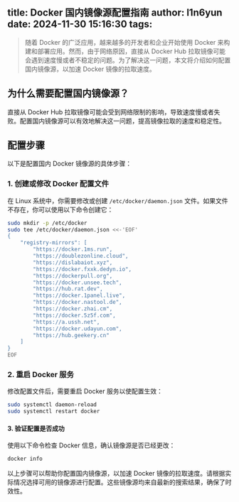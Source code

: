 title: Docker 国内镜像源配置指南
author: l1n6yun
date: 2024-11-30 15:16:30
tags:
---
> 随着 Docker 的广泛应用，越来越多的开发者和企业开始使用 Docker 来构建和部署应用。然而，由于网络原因，直接从 Docker Hub 拉取镜像可能会遇到速度慢或者不稳定的问题。为了解决这一问题，本文将介绍如何配置国内镜像源，以加速 Docker 镜像的拉取速度。

## 为什么需要配置国内镜像源？

直接从 Docker Hub 拉取镜像可能会受到网络限制的影响，导致速度慢或者失败。配置国内镜像源可以有效地解决这一问题，提高镜像拉取的速度和稳定性。

## 配置步骤

以下是配置国内 Docker 镜像源的具体步骤：

### 1. 创建或修改 Docker 配置文件

在 Linux 系统中，你需要修改或创建 `/etc/docker/daemon.json` 文件。如果文件不存在，你可以使用以下命令创建它：

```bash
sudo mkdir -p /etc/docker
sudo tee /etc/docker/daemon.json <<-'EOF'
{
    "registry-mirrors": [
        "https://docker.1ms.run",
        "https://doublezonline.cloud",
        "https://dislabaiot.xyz",
        "https://docker.fxxk.dedyn.io",
        "https://dockerpull.org",
        "https://docker.unsee.tech",
        "https://hub.rat.dev",
        "https://docker.1panel.live",
        "https://docker.nastool.de",
        "https://docker.zhai.cm",
        "https://docker.5z5f.com",
        "https://a.ussh.net",
        "https://docker.udayun.com",
        "https://hub.geekery.cn"
    ]
}
EOF
```

### 2. 重启 Docker 服务

修改配置文件后，需要重启 Docker 服务以使配置生效：

```bash
sudo systemctl daemon-reload
sudo systemctl restart docker
```

#### 3. 验证配置是否成功

使用以下命令检查 Docker 信息，确认镜像源是否已经更改：

```bash
docker info
```

以上步骤可以帮助你配置国内镜像源，以加速 Docker 镜像的拉取速度。请根据实际情况选择可用的镜像源进行配置。这些镜像源均来自最新的搜索结果，确保了时效性。
